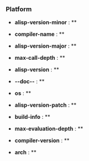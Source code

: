 ### Platform

- **alisp-version-minor** : **

- **compiler-name** : **

- **alisp-version-major** : **

- **max-call-depth** : **

- **alisp-version** : **

- **--doc--** : **

- **os** : **

- **alisp-version-patch** : **

- **build-info** : **

- **max-evaluation-depth** : **

- **compiler-version** : **

- **arch** : **

